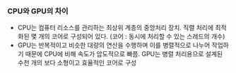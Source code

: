 ### CPU와 GPU의 차이

- CPU는 컴퓨터 리소스를 관리하는 최상위 계층의 중앙처리 장치. 직렬 처리에 최적화된 몇 개의 코어로 구성되어 있다. (코어 : 동시에 처리할 수 있는 스레드의 개수)
- GPU는 반복적이고 비슷한 대량의 연산을 수행하며 이를 병렬적으로 나누어 작업하기 때문에 CPU에 비해 속도가 압도적으로 빠름. GPU는 병렬 처리용으로 설계된 수천 개의 보다 소형이고 효율적인 코어로 구성
